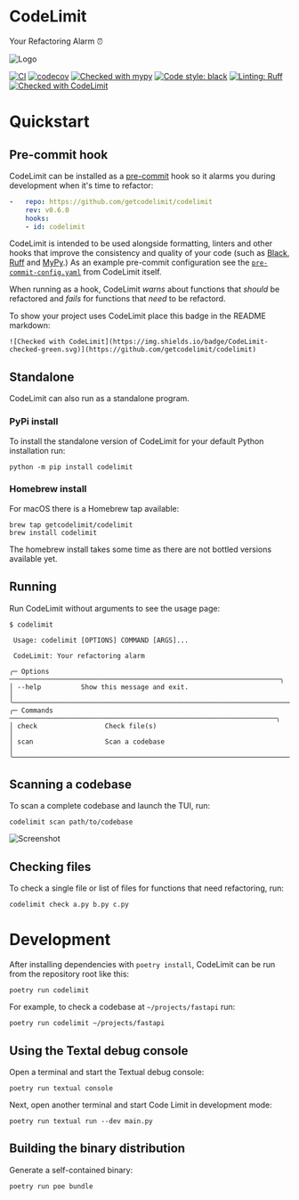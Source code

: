 # CodeLimit

Your Refactoring Alarm ⏰

![Logo](https://raw.githubusercontent.com/getcodelimit/codelimit/main/docs/codelimit-logo-96x96.png)

[![CI](https://github.com/getcodelimit/codelimit/actions/workflows/ci.yml/badge.svg)](https://github.com/getcodelimit/codelimit/actions/workflows/ci.yml)
[![codecov](https://codecov.io/gh/getcodelimit/codelimit/branch/main/graph/badge.svg?token=ZQBEAJVC2Y)](https://codecov.io/gh/getcodelimit/codelimit)
[![Checked with mypy](https://www.mypy-lang.org/static/mypy_badge.svg)](https://mypy-lang.org/)
[![Code style: black](https://img.shields.io/badge/code%20style-black-000000.svg)](https://github.com/psf/black)
[![Linting: Ruff](https://img.shields.io/endpoint?url=https://raw.githubusercontent.com/charliermarsh/ruff/main/assets/badge/v2.json)](https://github.com/astral-sh/ruff)
[![Checked with CodeLimit](https://img.shields.io/badge/CodeLimit-checked-green.svg)](https://github.com/getcodelimit/codelimit)

# Quickstart

## Pre-commit hook

CodeLimit can be installed as a [pre-commit](https://pre-commit.com/) hook so
it alarms you during development when it's time to refactor:

```yaml
-   repo: https://github.com/getcodelimit/codelimit
    rev: v0.6.0
    hooks:
    - id: codelimit
```

CodeLimit is intended to be used alongside formatting, linters and other hooks
that improve the consistency and quality of your code (such as
[Black](https://github.com/psf/black),
[Ruff](https://github.com/astral-sh/ruff) and
[MyPy](https://github.com/python/mypy).) As an example pre-commit configuration
see the
[`pre-commit-config.yaml`](https://github.com/getcodelimit/codelimit/blob/main/.pre-commit-config.yaml)
from CodeLimit itself.

When running as a hook, CodeLimit *warns* about functions that *should* be
refactored and *fails* for functions that *need* to be refactord.

To show your project uses CodeLimit place this badge in the README markdown:
```
![Checked with CodeLimit](https://img.shields.io/badge/CodeLimit-checked-green.svg)](https://github.com/getcodelimit/codelimit)
```

## Standalone

CodeLimit can also run as a standalone program.

### PyPi install

To install the standalone version of CodeLimit for your default Python
installation run:

```shell
python -m pip install codelimit
```

### Homebrew install

For macOS there is a Homebrew tap available:

```shell
brew tap getcodelimit/codelimit
brew install codelimit
```

The homebrew install takes some time as there are not bottled versions
available yet.

## Running

Run CodeLimit without arguments to see the usage page:

```shell
$ codelimit

 Usage: codelimit [OPTIONS] COMMAND [ARGS]...

 CodeLimit: Your refactoring alarm

╭─ Options ────────────────────────────────────────────────────────────────────╮
│ --help          Show this message and exit.                                  │
╰──────────────────────────────────────────────────────────────────────────────╯
╭─ Commands ───────────────────────────────────────────────────────────────────╮
│ check                 Check file(s)                                          │
│ scan                  Scan a codebase                                        │
╰──────────────────────────────────────────────────────────────────────────────╯
```

## Scanning a codebase

To scan a complete codebase and launch the TUI, run:

```shell
codelimit scan path/to/codebase
```

![Screenshot](https://github.com/getcodelimit/codelimit/blob/main/docs/screenshot.png)

## Checking files

To check a single file or list of files for functions that need refactoring,
run:

```shell
codelimit check a.py b.py c.py
```

# Development

After installing dependencies with `poetry install`, CodeLimit can be run from the
repository root like this:

```shell
poetry run codelimit
```

For example, to check a codebase at `~/projects/fastapi` run:

```shell
poetry run codelimit ~/projects/fastapi
```

## Using the Textal debug console

Open a terminal and start the Textual debug console:

```shell
poetry run textual console
```

Next, open another terminal and start Code Limit in development mode:

```shell
poetry run textual run --dev main.py
```

## Building the binary distribution

Generate a self-contained binary:

```shell
poetry run poe bundle
```
